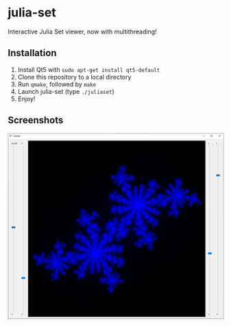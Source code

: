 # julia-set
Interactive Julia Set viewer, now with multithreading!

## Installation
1. Install Qt5 with `sudo apt-get install qt5-default`
2. Clone this repository to a local directory
3. Run `qmake`, followed by `make`
4. Launch julia-set (type `./juliaset`)
5. Enjoy!

## Screenshots
![Fractal Example](./example.png)

